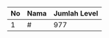 | No | Nama            | Jumlah Level |
|----|-----------------|--------------|
| 1  | #    |    977        |
